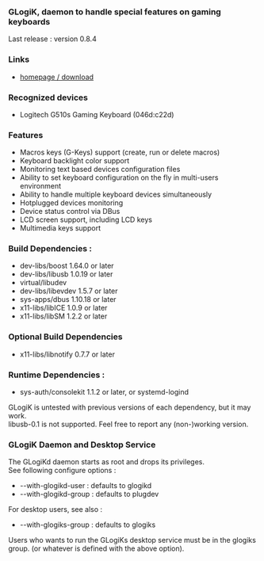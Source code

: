 ### GLogiK, daemon to handle special features on gaming keyboards

Last release : version 0.8.4

### Links
 - [homepage / download](https://glogik.tuxfamily.org/)

### Recognized devices
 - Logitech G510s Gaming Keyboard (046d:c22d)

### Features
 - Macros keys (G-Keys) support (create, run or delete macros)
 - Keyboard backlight color support
 - Monitoring text based devices configuration files
 - Ability to set keyboard configuration on the fly in multi-users environment
 - Ability to handle multiple keyboard devices simultaneously
 - Hotplugged devices monitoring
 - Device status control via DBus
 - LCD screen support, including LCD keys
 - Multimedia keys support

### Build Dependencies :
 - dev-libs/boost 1.64.0 or later
 - dev-libs/libusb 1.0.19 or later
 - virtual/libudev
 - dev-libs/libevdev 1.5.7 or later
 - sys-apps/dbus 1.10.18 or later
 - x11-libs/libICE 1.0.9 or later
 - x11-libs/libSM 1.2.2 or later

### Optional Build Dependencies
 - x11-libs/libnotify 0.7.7 or later

### Runtime Dependencies :
 - sys-auth/consolekit 1.1.2 or later, or systemd-logind

GLogiK is untested with previous versions of each dependency, but it may work.  
libusb-0.1 is not supported. Feel free to report any (non-)working version.

### GLogiK Daemon and Desktop Service
The GLogiKd daemon starts as root and drops its privileges.  
See following configure options :
 - --with-glogikd-user : defaults to glogikd
 - --with-glogikd-group : defaults to plugdev

For desktop users, see also :
 - --with-glogiks-group : defaults to glogiks

Users who wants to run the GLogiKs desktop service must be in the glogiks group.
(or whatever is defined with the above option).

